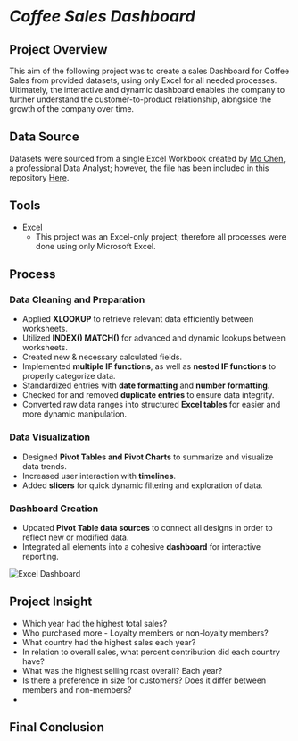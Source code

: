 # _Coffee Sales Dashboard_ 

## Project Overview
This aim of the following project was to create a sales Dashboard for Coffee Sales from provided datasets, using only Excel for all needed processes. Ultimately, the interactive and dynamic dashboard enables the company to further understand the customer-to-product relationship, alongside the growth of the company over time. 

## Data Source
Datasets were sourced from a single Excel Workbook created by [Mo Chen](https://github.com/mochen862/excel-project-coffee-sales/blob/main/coffeeOrdersData.xlsx), a professional Data Analyst; however, the file has been included in this repository [Here](https://github.com/ShavonneReynolds/Coffee-Orders-Dashboard/blob/main/coffeeOrdersData%20(1).xlsx).

## Tools 
- Excel
  - This project was an Excel-only project; therefore all processes were done using only Microsoft Excel.


## Process 

### Data Cleaning and Preparation  
- Applied **XLOOKUP** to retrieve relevant data efficiently between worksheets.  
- Utilized **INDEX() MATCH()** for advanced and dynamic lookups between worksheets.  
- Created new & necessary calculated fields.  
- Implemented **multiple IF functions**, as well as **nested IF functions** to properly categorize data.  
- Standardized entries with **date formatting** and **number formatting**.  
- Checked for and removed **duplicate entries** to ensure data integrity.  
- Converted raw data ranges into structured **Excel tables** for easier and more dynamic manipulation.  

### Data Visualization  
- Designed **Pivot Tables and Pivot Charts** to summarize and visualize data trends.  
- Increased user interaction with **timelines**.  
- Added **slicers** for quick dynamic filtering and exploration of data.  

### Dashboard Creation  
- Updated **Pivot Table data sources** to connect all designs in order to reflect new or modified data.  
- Integrated all elements into a cohesive **dashboard** for interactive reporting.   



![Excel Dashboard](Coffeeboy)

## Project Insight
- Which year had the highest total sales?
- Who purchased more - Loyalty members or non-loyalty members?
- What country had the highest sales each year?
- In relation to overall sales, what percent contribution did each country have?
- What was the highest selling roast overall? Each year?
- Is there a preference in size for customers? Does it differ between members and non-members?
- 

## Final Conclusion

